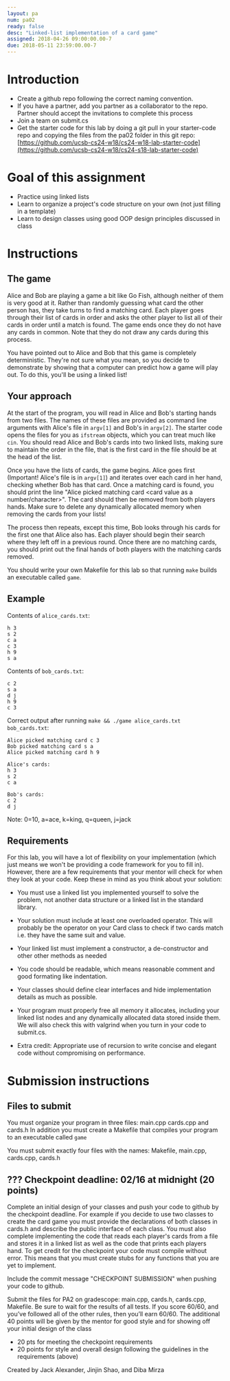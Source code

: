 ```yaml
---
layout: pa
num: pa02
ready: false
desc: "Linked-list implementation of a card game"
assigned: 2018-04-26 09:00:00.00-7
due: 2018-05-11 23:59:00.00-7
---
```


<div markdown="1">

# Introduction

* Create a github repo following the correct naming convention.
* If you have a partner, add you partner as a collaborator to the repo. Partner should accept the invitations to complete this process
* Join a team on submit.cs
* Get the starter code for this lab by doing a git pull in your starter-code repo and copying the files from the pa02 folder in this git repo:
[https://github.com/ucsb-cs24-w18/cs24-w18-lab-starter-code](https://github.com/ucsb-cs24-w18/cs24-s18-lab-starter-code) 

# Goal of this assignment

* Practice using linked lists 
* Learn to organize a project's code structure on your own (not just filling in a template)
* Learn to design classes using good OOP design principles discussed in class

# Instructions


## The game

Alice and Bob are playing a game a bit like Go Fish, although neither of them is very good at it. Rather than randomly guessing what card the other person has, they take turns to find a matching card. Each player goes through their list of cards in order and asks the other player to list all of their cards in order until a match is found. The game ends once they do not have any cards in common. Note that they do not draw any cards during this process.

You have pointed out to Alice and Bob that this game is completely deterministic. They're not sure what you mean, so you decide to demonstrate by showing that a computer can predict how a game will play out. To do this, you'll be using a linked list!

## Your approach

At the start of the program, you will read in Alice and Bob's starting hands from two files. The names of these files are provided as command line arguments with Alice's file in `argv[1]` and Bob's in `argv[2]`. The starter code opens the files for you as `ifstream` objects, which you can treat much like `cin`. You should read Alice and Bob's cards into two linked lists, making sure to maintain the order in the file, that is the first card in the file should be at the head of the list.

Once you have the lists of cards, the game begins. Alice goes first (Important! Alice's file is in `argv[1]`) and iterates over each card in her hand, checking whether Bob has that card. Once a matching card is found, you should print the line "Alice picked matching card <card suit as a character> <card value as a number/character>". The card should then be removed from both players hands. Make sure to delete any dynamically allocated memory when removing the cards from your lists!

The process then repeats, except this time, Bob looks through his cards for the first one that Alice also has. Each player should begin their search where they left off in a previous round. Once there are no matching cards, you should print out the final hands of both players with the matching cards removed.

You should write your own Makefile for this lab so that running `make` builds an executable called `game`.

## Example

Contents of `alice_cards.txt`:

```
h 3
s 2
c a
c 3
h 9
s a
```

Contents of `bob_cards.txt`:

```
c 2
s a
d j
h 9
c 3
```

Correct output after running `make && ./game alice_cards.txt bob_cards.txt`:

```
Alice picked matching card c 3
Bob picked matching card s a
Alice picked matching card h 9

Alice's cards:
h 3
s 2
c a

Bob's cards:
c 2
d j
```

Note: 0=10, a=ace, k=king, q=queen, j=jack

## Requirements

For this lab, you will have a lot of flexibility on your implementation (which just means we won't be providing a code framework for you to fill in). However, there are a few requirements that your mentor will check for when they look at your code. Keep these in mind as you think about your solution:

* You must use a linked list you implemented yourself to solve the problem, not another data structure or a linked list in the standard library.
* Your solution must include at least one overloaded operator. This will probably be the operator on your Card class to check if two cards match i.e. they have the same suit and value.
* Your linked list must implement a constructor, a de-constructor and other other methods as needed
* You code should be readable, which means reasonable comment and good formating like indentation.
* Your classes should define clear interfaces and hide implementation details as much as possible. 
* Your program must properly free all memory it allocates, including your linked list nodes and any dynamically allocated data stored inside them. We will also check this with valgrind when you turn in your code to submit.cs.

* Extra credit: Appropriate use of recursion to write concise and elegant code without compromising on performance.

# Submission instructions 

## Files to submit

You must organize your program in three files: main.cpp cards.cpp and cards.h
In addition you must create a Makefile that compiles your program to an executable called <code>game</code>

You must submit exactly four files with the names: Makefile, main.cpp, cards.cpp, cards.h

## ??? Checkpoint deadline: 02/16 at midnight (20 points)

Complete an initial design of your classes and push your code to github by the checkpoint deadline. For example if you decide to use two classes to create the card game you must provide the declarations of both classes in cards.h and describe the public interface of each class. You must also complete implementing the code that reads each player's cards from a file and stores it in a linked list as well as the code that prints each players hand. To get credit for the checkpoint your code must compile without error. This means that you must create stubs for any functions that you are yet to implement.

Include the commit message "CHECKPOINT SUBMISSION" when pushing your code to github. 

Submit the files for PA2 on gradescope: main.cpp, cards.h, cards.cpp, Makefile. Be sure to wait for the results of all tests. If you score 60/60, and you’ve followed all of the other rules, then you’ll earn 60/60. The additional 40 points will be given by the mentor for good style and for showing off your initial design of the class

* 20 pts for meeting the checkpoint requirements
* 20 points for style and overall design following the guidelines in the requirements (above)

Created by Jack Alexander, Jinjin Shao, and Diba Mirza
